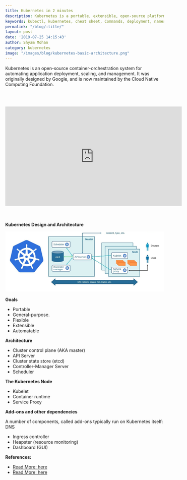 ```yaml
---
title: Kubernetes in 2 minutes
description: Kubernetes is a portable, extensible, open-source platform for managing containerized workloads and services, that facilitates both declarative configuration and automation.
keywords: kubectl, kubernetes, cheat sheet, Commands, deployment, namespace, healthcheck
permalink: "/blog/:title/"
layout: post
date: '2019-07-25 14:15:43'
author: Shyam Mohan
category: kubernetes
image: "/images/blog/kubernetes-basic-architecture.png"
---
```


Kubernetes is an open-source container-orchestration system for automating application deployment, scaling, and management. It was originally designed by Google, and is now maintained by the Cloud Native Computing Foundation.

<br><br>
<center>
	<iframe width="560" height="315" src="https://www.youtube.com/embed/ep6qb5hOwts?rel=0&amp;controls=0&amp;showinfo=0" frameborder="0" allow="accelerometer; autoplay; encrypted-media; gyroscope; picture-in-picture" allowfullscreen></iframe>
</center>
<br><br>

**Kubernetes Design and Architecture**

![](/images/blog/kubernetes-basic-architecture.png)

**Goals**
* Portable
* General-purpose.
* Flexible
* Extensible
* Automatable

**Architecture**
* Cluster control plane (AKA master)
* API Server
* Cluster state store (etcd)
* Controller-Manager Server
* Scheduler

**The Kubernetes Node**
* Kubelet
* Container runtime
* Service Proxy

**Add-ons and other dependencies**

A number of components, called add-ons typically run on Kubernetes itself:
DNS
* Ingress controller
* Heapster (resource monitoring)
* Dashboard (GUI)

**References:**

* [Read More: here](https://kubernetes.io/docs/concepts/overview/what-is-kubernetes/)
* [Read More: here](https://kubernetes.io/docs/concepts/architecture/)